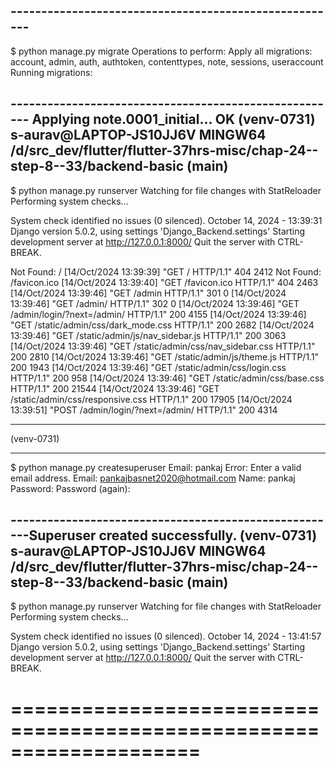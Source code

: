 
------------------------------------------------------<!-- s-aurav@LAPTOP-JS10JJ6V MINGW64 /d/src_dev/flutter/flutter-37hrs-misc/chap-24--step-8--33/backend-basic (main) -->
--------------------
$ python manage.py migrate
Operations to perform:
  Apply all migrations: account, admin, auth, authtoken, contenttypes, note, sessions, useraccount
Running migrations:

------------------------------------------------------  Applying note.0001_initial... OK
(venv-0731) 
s-aurav@LAPTOP-JS10JJ6V MINGW64 /d/src_dev/flutter/flutter-37hrs-misc/chap-24--step-8--33/backend-basic (main)
--------------------
$ python manage.py runserver
Watching for file changes with StatReloader
Performing system checks...

System check identified no issues (0 silenced).
October 14, 2024 - 13:39:31
Django version 5.0.2, using settings 'Django_Backend.settings'
Starting development server at http://127.0.0.1:8000/
Quit the server with CTRL-BREAK.

Not Found: /
[14/Oct/2024 13:39:39] "GET / HTTP/1.1" 404 2412
Not Found: /favicon.ico
[14/Oct/2024 13:39:40] "GET /favicon.ico HTTP/1.1" 404 2463
[14/Oct/2024 13:39:46] "GET /admin HTTP/1.1" 301 0
[14/Oct/2024 13:39:46] "GET /admin/ HTTP/1.1" 302 0
[14/Oct/2024 13:39:46] "GET /admin/login/?next=/admin/ HTTP/1.1" 200 4155
[14/Oct/2024 13:39:46] "GET /static/admin/css/dark_mode.css HTTP/1.1" 200 2682
[14/Oct/2024 13:39:46] "GET /static/admin/js/nav_sidebar.js HTTP/1.1" 200 3063
[14/Oct/2024 13:39:46] "GET /static/admin/css/nav_sidebar.css HTTP/1.1" 200 2810
[14/Oct/2024 13:39:46] "GET /static/admin/js/theme.js HTTP/1.1" 200 1943
[14/Oct/2024 13:39:46] "GET /static/admin/css/login.css HTTP/1.1" 200 958
[14/Oct/2024 13:39:46] "GET /static/admin/css/base.css HTTP/1.1" 200 21544
[14/Oct/2024 13:39:46] "GET /static/admin/css/responsive.css HTTP/1.1" 200 17905
[14/Oct/2024 13:39:51] "POST /admin/login/?next=/admin/ HTTP/1.1" 200 4314

------------------------------------------------------
(venv-0731) 
<!-- s-aurav@LAPTOP-JS10JJ6V MINGW64 /d/src_dev/flutter/flutter-37hrs-misc/chap-24--step-8--33/backend-basic (main) -->
--------------------
$ python manage.py createsuperuser
Email: pankaj
Error: Enter a valid email address.
Email: pankajbasnet2020@hotmail.com
Name: pankaj
Password:
Password (again):

------------------------------------------------------Superuser created successfully.
(venv-0731)
s-aurav@LAPTOP-JS10JJ6V MINGW64 /d/src_dev/flutter/flutter-37hrs-misc/chap-24--step-8--33/backend-basic (main)
--------------------
$ python manage.py runserver
Watching for file changes with StatReloader
Performing system checks...

System check identified no issues (0 silenced).
October 14, 2024 - 13:41:57
Django version 5.0.2, using settings 'Django_Backend.settings'
Starting development server at http://127.0.0.1:8000/
Quit the server with CTRL-BREAK.


====================================================================
====================================================================

